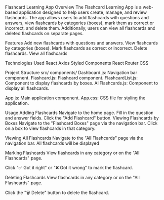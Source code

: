 Flashcard Learning App
Overview
The Flashcard Learning App is a web-based application designed to help users create, manage, and review flashcards. The app allows users to add flashcards with questions and answers, view flashcards by categories (boxes), mark them as correct or incorrect, and delete them. Additionally, users can view all flashcards and deleted flashcards on separate pages.

Features
Add new flashcards with questions and answers.
View flashcards by categories (boxes).
Mark flashcards as correct or incorrect.
Delete flashcards.
View all flashcards

Technologies Used
React
Axios
Styled Components
React Router
CSS


Project Structure
src/
components/
Dashboard.js: Navigation bar component.
Flashcard.js: Flashcard component.
FlashcardList.js: Component to display flashcards by boxes.
AllFlashcards.js: Component to display all flashcards.


App.js: Main application component.
App.css: CSS file for styling the application.

Usage
Adding Flashcards
Navigate to the home page.
Fill in the question and answer fields.
Click the "Add Flashcard" button.
Viewing Flashcards by Boxes
Navigate to the "Flashcard Boxes" page via the navigation bar.
Click on a box to view flashcards in that category.

Viewing All Flashcards
Navigate to the "All Flashcards" page via the navigation bar.
All flashcards will be displayed 

Marking Flashcards
View flashcards in any category or on the "All Flashcards" page.

Click "✅ Got it right" or "❌ Got it wrong" to mark the flashcard.

Deleting Flashcards
View flashcards in any category or on the "All Flashcards" page.

Click the "🗑 Delete" button to delete the flashcard.
